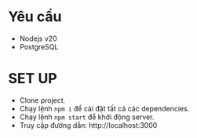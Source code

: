 # Yêu cầu
- Nodejs v20
- PostgreSQL
# SET UP
- Clone project.
- Chạy lệnh ```npm i``` để cài đặt tất cả các dependencies.
- Chạy lệnh ```npm start``` để khởi động server.
- Truy cập đường dẫn: http://localhost:3000
